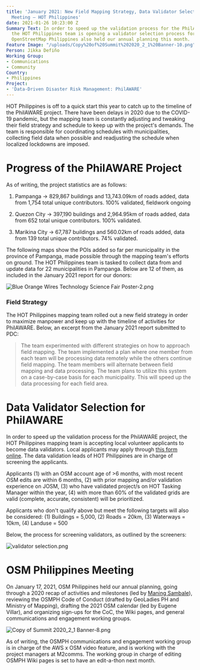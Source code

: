 ```yaml
---
title: 'January 2021: New Field Mapping Strategy, Data Validator Selection, OSMPH
  Meeting — HOT Philippines'
date: 2021-01-26 10:23:00 Z
Summary Text: In order to speed up the validation process for the PhilAWARE project,
  the HOT Philippines team is opening a validator selection process for local volunteers.
  OpenStreetMap Philippines also held our annual planning this month.
Feature Image: "/uploads/Copy%20of%20Summit%202020_2_1%20Banner-10.png"
Person: Jikka Defiño
Working Group:
- Communications
- Community
Country:
- Philippines
Project:
- 'Data-Driven Disaster Risk Management: PhilAWARE'
---
```


HOT Philippines is off to a quick start this year to catch up to the timeline of the PhilAWARE project. There have been delays in 2020 due to the COVID-19 pandemic, but the mapping team is constantly adjusting and tweaking their field strategy and schedule to keep up with the project's demands. The team is responsible for coordinating schedules with municipalities, collecting field data when possible and readjusting the schedule when localized lockdowns are imposed.

# Progress of the PhilAWARE Project

As of writing, the project statistics are as follows:

1. Pampanga → 829,867 buildings and 13,743.09km of roads added, data from 1,754 total unique contributors. 100% validated, fieldwork ongoing

2. Quezon City → 397,190 buildings and 2,964.95km of roads added, data from 652 total unique contributors. 100% validated.

3. Marikina City → 67,787 buildings and 560.02km of roads added, data from 139 total unique contributors. 74% validated.

The following maps show the POIs added so far per municipality in the province of Pampanga, made possible through the mapping team's efforts on ground. The HOT Philippines team is tasked to collect data from and update data for 22 municipalities in Pampanga. Below are 12 of them, as included in the January 2021 report for our donors:

![Blue Orange Wires Technology Science Fair Poster-2.png](/uploads/Blue%20Orange%20Wires%20Technology%20Science%20Fair%20Poster-2.png)

### Field Strategy

The HOT Philippines mapping team rolled out a new field strategy in order to maximize manpower and keep up with the timeline of activities for PhilAWARE. Below, an excerpt from the January 2021 report submitted to PDC:

> The team experimented with different strategies on how to approach field mapping. The team implemented a plan where one member from each team will be processing data remotely while the others continue field mapping. The team members will alternate between field mapping and data processing. The team plans to utilize this system on a case-by-case basis for each municipality. This will speed up the data processing for each field area.

# Data Validator Selection for PhilAWARE

In order to speed up the validation process for the PhilAWARE project, the HOT Philippines mapping team is accepting local volunteer applicants to become data validators. Local applicants may apply through [this form online](https://bit.ly/HOTPHValidatorSelection). The data validation leads of HOT Philippines are in charge of screening the applicants.

Applicants (1) with an OSM account age of >6 months, with most recent OSM edits are  within 6 months, (2) with prior mapping and/or validation experience on JOSM, (3) who have validated project/s on HOT Tasking Manager within the year, (4) with more than 60% of the validated grids are valid (complete, accurate, consistent) will be prioritized.

Applicants who don't qualify above but meet the following targets will also be considered: (1) Buildings = 5,000, (2) Roads = 20km, (3) Waterways = 10km, (4) Landuse = 500

Below, the process for screening validators, as outlined by the screeners:

![validator selection.png](/uploads/validator%20selection.png)

# OSM Philippines Meeting

On January 17, 2021, OSM Philippines held our annual planning, going through a 2020 recap of activities and milestones (led by [Maning Sambale](https://www.hotosm.org/people/maning-sambale/)), reviewing the OSMPH Code of Conduct (drafted by GeoLadies PH and Ministry of Mapping), drafting the 2021 OSM calendar (led by Eugene Villar), and organizing sign-ups for the CoC, the Wiki pages, and general communications and engagement working groups.

![Copy of Summit 2020_2_1 Banner-8.png](/uploads/Copy%20of%20Summit%202020_2_1%20Banner-8.png)

As of writing, the OSMPH communications and engagement working group is in charge of the AWS x OSM video feature, and is working with the project managers at M2comms. The working group in charge of editing OSMPH Wiki pages is set to have an edit-a-thon next month.